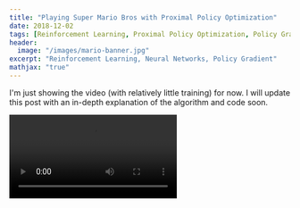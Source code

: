 ```yaml
---
title: "Playing Super Mario Bros with Proximal Policy Optimization"
date: 2018-12-02
tags: [Reinforcement Learning, Proximal Policy Optimization, Policy Gradient]
header:
  image: "/images/mario-banner.jpg"
excerpt: "Reinforcement Learning, Neural Networks, Policy Gradient"
mathjax: "true"
---
```


I'm just showing the video (with relatively little training) for now. I will update this post with an in-depth explanation of the algorithm and code soon.

<video controls = "controls" allowfullscreen = "true">
  <source src="/images/mario.avi" type="video/mp4">
</video>
